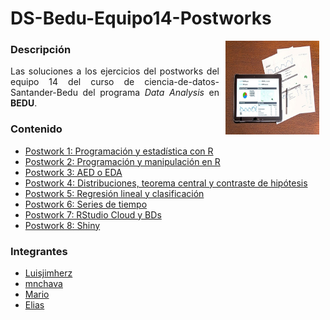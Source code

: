 # DS-Bedu-Equipo14-Postworks


<img src="img/analysis.jpg" align="right" height="150" width="150" hspace="10">
<div style="text-align: justify;">

### Descripción

Las soluciones a los ejercicios del postworks del equipo 14 del curso de ciencia-de-datos-Santander-Bedu del programa *Data Analysis* en __BEDU__. 						

### Contenido
 
 - [Postwork 1: Programación y estadística con R](postwork01/postwk01.R) 
 - [Postwork 2: Programación y manipulación en R](postwork02/postwk02.R) 
 - [Postwork 3: AED o EDA](postwork03/Postwork03.R) 
 - [Postwork 4: Distribuciones, teorema central y contraste de hipótesis](postwork04/postwk04.R) 
 - [Postwork 5: Regresión lineal y clasificación](postwork05/postwork05.R) 
 - [Postwork 6: Series de tiempo](postwork06/postwork06.R) 
 - [Postwork 7: RStudio Cloud y BDs](postwork07/postwork07.R) 
 - [Postwork 8: Shiny](postwork08/momios.R)  
 

 ### Integrantes
- [Luisjimherz](https://github.com/Luisjimherz)
- [mnchava](https://github.com/mnchava)
- [Mario](https://github.com/Mario-16180)
- [Elias](https://github.com/operator-ita)

</div>
